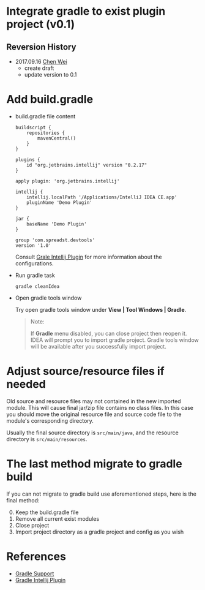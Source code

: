Integrate gradle to exist plugin project (v0.1)
===============================================

Reversion History
-----------------
* 2017.09.16 [Chen Wei][chenwei]
  - create draft
  - update version to 0.1

# Add build.gradle

- build.gradle file content
  ```
  buildscript {
      repositories {
          mavenCentral()
      }
  }

  plugins {
      id "org.jetbrains.intellij" version "0.2.17"
  }

  apply plugin: 'org.jetbrains.intellij'

  intellij {
      intellij.localPath '/Applications/IntelliJ IDEA CE.app'
      pluginName 'Demo Plugin'
  }

  jar {
      baseName 'Demo Plugin'
  }

  group 'com.spreadst.devtools'
  version '1.0'
  ```

  Consult [Grale Intellij Plugin][gradle-intellij-plugin] for more information about the configurations.

- Run gradle task

  `gradle cleanIdea`

- Open gradle tools window

  Try open gradle tools window under **View | Tool Windows | Gradle**.

  > Note:
  >
  > If **Gradle** menu disabled, you can close project then reopen it. IDEA will prompt you to import gradle project. Gradle tools window will be available after you successfully import project.

# Adjust source/resource files if needed

Old source and resource files may not contained in the new imported module. This will cause final jar/zip file contains no class files. In this case you should move the original resource file and source code file to the module's corresponding directory.

Usually the final source directory is `src/main/java`, and the resource directory is `src/main/resources`.

# The last method migrate to gradle build

If you can not migrate to gradle build use aforementioned steps, here is the final method:

0. Keep the build.gradle file
1. Remove all current exist modules
2. Close project
3. Import project directory as a gradle project and config as you wish

# References

- [Gradle Support][gradle-support]
- [Gradle Intellij Plugin][gradle-intellij-plugin]

<!-- links -->
[chenwei]: mailto:weichen2046@gmail.com
[gradle-support]: https://www.jetbrains.org/intellij/sdk/docs/tutorials/build_system/prerequisites.html
[gradle-intellij-plugin]: https://github.com/JetBrains/gradle-intellij-plugin